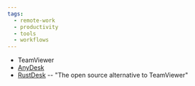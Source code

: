 ```yaml
---
tags:
  - remote-work
  - productivity
  - tools
  - workflows
---
```





- TeamViewer
- [AnyDesk](https://anydesk.com/en-gb)
- [RustDesk](https://rustdesk.com/) -- "The open source alternative to TeamViewer"

